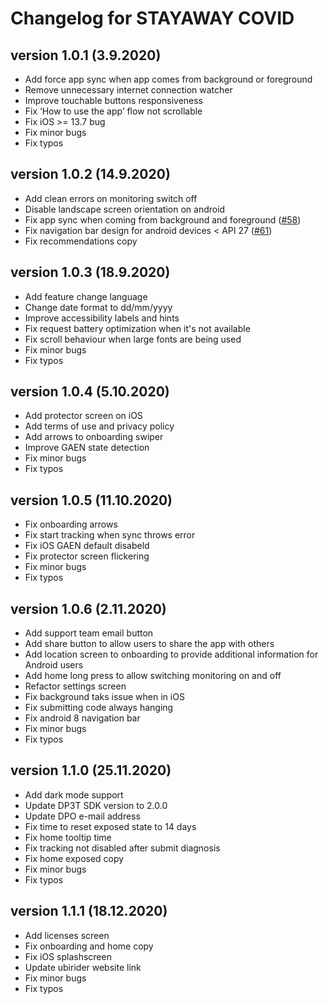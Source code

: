 # Changelog for STAYAWAY COVID

## version 1.0.1 (3.9.2020)

- Add force app sync when app comes from background or foreground
- Remove unnecessary internet connection watcher
- Improve touchable buttons responsiveness
- Fix ‘How to use the app’ flow not scrollable
- Fix iOS >= 13.7 bug
- Fix minor bugs
- Fix typos

## version 1.0.2 (14.9.2020)

- Add clean errors on monitoring switch off
- Disable landscape screen orientation on android
- Fix app sync when coming from background and foreground ([#58](https://github.com/stayawayinesctec/stayaway-app/pull/58))
- Fix navigation bar design for android devices < API 27 ([#61](https://github.com/stayawayinesctec/stayaway-app/pull/61))
- Fix recommendations copy

## version 1.0.3 (18.9.2020)

- Add feature change language
- Change date format to dd/mm/yyyy
- Improve accessibility labels and hints
- Fix request battery optimization when it's not available
- Fix scroll behaviour when large fonts are being used
- Fix minor bugs
- Fix typos

## version 1.0.4 (5.10.2020)

- Add protector screen on iOS
- Add terms of use and privacy policy
- Add arrows to onboarding swiper
- Improve GAEN state detection
- Fix minor bugs
- Fix typos

## version 1.0.5 (11.10.2020)

- Fix onboarding arrows
- Fix start tracking when sync throws error
- Fix iOS GAEN default disabeld
- Fix protector screen flickering
- Fix minor bugs
- Fix typos

## version 1.0.6 (2.11.2020)

- Add support team email button
- Add share button to allow users to share the app with others
- Add location screen to onboarding to provide additional information for Android users
- Add home long press to allow switching monitoring on and off
- Refactor settings screen
- Fix background taks issue when in iOS
- Fix submitting code always hanging
- Fix android 8 navigation bar
- Fix minor bugs
- Fix typos

## version 1.1.0 (25.11.2020)
- Add dark mode support
- Update DP3T SDK version to 2.0.0
- Update DPO e-mail address
- Fix time to reset exposed state to 14 days
- Fix home tooltip time
- Fix tracking not disabled after submit diagnosis
- Fix home exposed copy
- Fix minor bugs
- Fix typos

## version 1.1.1 (18.12.2020)
- Add licenses screen
- Fix onboarding and home copy
- Fix iOS splashscreen
- Update ubirider website link
- Fix minor bugs
- Fix typos
